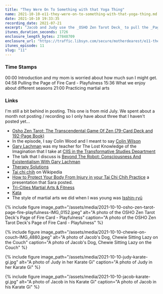 ```yaml
---
title: "They Were On To Something with that Yoga Thing"
name: 2021-10-10-e11-they-were-on-to-something-with-that-yoga-thing.md
date: 2021-10-10 19:33:35
recording_date: 2021-07-21
excerpt: "Jacob and Judy use the _OSHO Zen Tarot Deck_ to pull the _Page of Fire - Playfulness_. They talk about the values of playfulness and how hard it is sometimes for adults to have a real spirit of playfulness. They also talk about different seasons they like and having done martial arts in Jacob's younger years."
itunes_duration_seconds: 1726
enclosure_length_bytes: 27848709
enclosure_url: "https://traffic.libsyn.com/secure/motherdearest/e11-they-were-on-to-something-with-that-yoga-thing.mp3"
itunes_episode: 11
slug: "11"
---
```


### Time Stamps

00:00 Introduction and my mom is worried about how much sun I might get.
04:58 Pulling the Page of Fire Card - Playfulness
15:36 What we enjoy about different seasons
21:00 Practicing martial arts


### Links
I'm still a bit behind in posting. This one is from mid July. We spent about a month not posting / recording so I only have about three that I haven't posted yet...  

- [Osho Zen Tarot: The Transcendental Game Of Zen (79-Card Deck and 192-Page Book)](https://www.amazon.com/Osho-Zen-Tarot-Transcendental-192-Page/dp/0312117337/)
- In the episode, I say Colin Wood and I meant to say [Colin Wilson](https://en.wikipedia.org/wiki/Colin_Wilson)
- [Gary Lachman](https://garylachman.co.uk) was my teacher for The Lost Knowledge of the Imagination that I take at [CIIS in the Transformative Studies Department](https://www.ciis.edu/academics/graduate-programs/transformative-studies)
- The talk that I discuss is [Beyond The Robot: Consciousness And Existentialism With Gary Lachman](https://paricenter.com/product/beyond-the-robot-consciousness-and-existentialism-with-gary-lachman/)
- [Therapy Solutions](https://therapy-solutions.us)
- [Tai chi chih](https://en.wikipedia.org/wiki/Tai_chi_chih) on Wikipedia
- [How to Protect Your Body From Injury in  your Tai Chi Chih Practice](https://taichichih.org/wp-content/uploads/attachments/ProtectYourBodyFromInjury_2012Conf.pdf) a presentation that Sara posted.
- [Tri-Cities Martial Arts & Fitness](https://www.tkdtricities.com/)
- [Kata](https://en.wikipedia.org/wiki/Kata)
- The style of martial arts we did when I was young was [Isshin-ryū](https://en.wikipedia.org/wiki/Isshin-ryū)


{% include figure image_path="/assets/media/2021-10-10-osho-zen-tarot-page-fire-playfulness-IMG_0152.jpeg" alt="A photo of the OSHO Zen Tarot Deck's Page of Fire Card - Playfulness" caption="A photo of the OSHO Zen Tarot Deck's Page of Fire Card - Playfulness" %}

{% include figure image_path="/assets/media/2021-10-10-chewie-on-couch-IMG_4880.jpeg" alt="A photo of Jacob's Dog, Chewie Sitting Lazy on the Couch" caption="A photo of Jacob's Dog, Chewie Sitting Lazy on the Couch" %} 

{% include figure image_path="/assets/media/2021-10-10-judy-karate-gi.jpg" alt="A photo of Judy in her Karate Gi" caption="A photo of Judy in her Karate Gi" %}

{% include figure image_path="/assets/media/2021-10-10-jacob-karate-gi.jpg" alt="A photo of Jacob in his Karate Gi" caption="A photo of Jacob in his Karate Gi" %}

